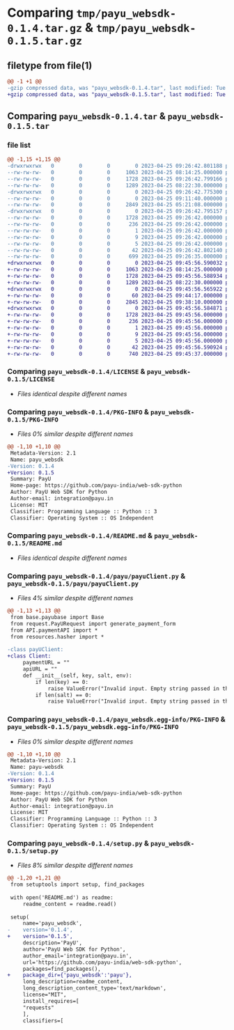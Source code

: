# Comparing `tmp/payu_websdk-0.1.4.tar.gz` & `tmp/payu_websdk-0.1.5.tar.gz`

## filetype from file(1)

```diff
@@ -1 +1 @@
-gzip compressed data, was "payu_websdk-0.1.4.tar", last modified: Tue Apr 25 09:26:42 2023, max compression
+gzip compressed data, was "payu_websdk-0.1.5.tar", last modified: Tue Apr 25 09:45:56 2023, max compression
```

## Comparing `payu_websdk-0.1.4.tar` & `payu_websdk-0.1.5.tar`

### file list

```diff
@@ -1,15 +1,15 @@
-drwxrwxrwx   0        0        0        0 2023-04-25 09:26:42.801188 payu_websdk-0.1.4/
--rw-rw-rw-   0        0        0     1063 2023-04-25 08:14:25.000000 payu_websdk-0.1.4/LICENSE
--rw-rw-rw-   0        0        0     1728 2023-04-25 09:26:42.799166 payu_websdk-0.1.4/PKG-INFO
--rw-rw-rw-   0        0        0     1289 2023-04-25 08:22:30.000000 payu_websdk-0.1.4/README.md
-drwxrwxrwx   0        0        0        0 2023-04-25 09:26:42.775300 payu_websdk-0.1.4/payu/
--rw-rw-rw-   0        0        0        0 2023-04-25 09:11:40.000000 payu_websdk-0.1.4/payu/__init__.py
--rw-rw-rw-   0        0        0     2849 2023-04-25 05:21:08.000000 payu_websdk-0.1.4/payu/payuClient.py
-drwxrwxrwx   0        0        0        0 2023-04-25 09:26:42.795157 payu_websdk-0.1.4/payu_websdk.egg-info/
--rw-rw-rw-   0        0        0     1728 2023-04-25 09:26:42.000000 payu_websdk-0.1.4/payu_websdk.egg-info/PKG-INFO
--rw-rw-rw-   0        0        0      236 2023-04-25 09:26:42.000000 payu_websdk-0.1.4/payu_websdk.egg-info/SOURCES.txt
--rw-rw-rw-   0        0        0        1 2023-04-25 09:26:42.000000 payu_websdk-0.1.4/payu_websdk.egg-info/dependency_links.txt
--rw-rw-rw-   0        0        0        9 2023-04-25 09:26:42.000000 payu_websdk-0.1.4/payu_websdk.egg-info/requires.txt
--rw-rw-rw-   0        0        0        5 2023-04-25 09:26:42.000000 payu_websdk-0.1.4/payu_websdk.egg-info/top_level.txt
--rw-rw-rw-   0        0        0       42 2023-04-25 09:26:42.802140 payu_websdk-0.1.4/setup.cfg
--rw-rw-rw-   0        0        0      699 2023-04-25 09:26:35.000000 payu_websdk-0.1.4/setup.py
+drwxrwxrwx   0        0        0        0 2023-04-25 09:45:56.590032 payu_websdk-0.1.5/
+-rw-rw-rw-   0        0        0     1063 2023-04-25 08:14:25.000000 payu_websdk-0.1.5/LICENSE
+-rw-rw-rw-   0        0        0     1728 2023-04-25 09:45:56.588934 payu_websdk-0.1.5/PKG-INFO
+-rw-rw-rw-   0        0        0     1289 2023-04-25 08:22:30.000000 payu_websdk-0.1.5/README.md
+drwxrwxrwx   0        0        0        0 2023-04-25 09:45:56.565922 payu_websdk-0.1.5/payu/
+-rw-rw-rw-   0        0        0       60 2023-04-25 09:44:17.000000 payu_websdk-0.1.5/payu/__init__.py
+-rw-rw-rw-   0        0        0     2845 2023-04-25 09:38:10.000000 payu_websdk-0.1.5/payu/payuClient.py
+drwxrwxrwx   0        0        0        0 2023-04-25 09:45:56.584871 payu_websdk-0.1.5/payu_websdk.egg-info/
+-rw-rw-rw-   0        0        0     1728 2023-04-25 09:45:56.000000 payu_websdk-0.1.5/payu_websdk.egg-info/PKG-INFO
+-rw-rw-rw-   0        0        0      236 2023-04-25 09:45:56.000000 payu_websdk-0.1.5/payu_websdk.egg-info/SOURCES.txt
+-rw-rw-rw-   0        0        0        1 2023-04-25 09:45:56.000000 payu_websdk-0.1.5/payu_websdk.egg-info/dependency_links.txt
+-rw-rw-rw-   0        0        0        9 2023-04-25 09:45:56.000000 payu_websdk-0.1.5/payu_websdk.egg-info/requires.txt
+-rw-rw-rw-   0        0        0        5 2023-04-25 09:45:56.000000 payu_websdk-0.1.5/payu_websdk.egg-info/top_level.txt
+-rw-rw-rw-   0        0        0       42 2023-04-25 09:45:56.590924 payu_websdk-0.1.5/setup.cfg
+-rw-rw-rw-   0        0        0      740 2023-04-25 09:45:37.000000 payu_websdk-0.1.5/setup.py
```

### Comparing `payu_websdk-0.1.4/LICENSE` & `payu_websdk-0.1.5/LICENSE`

 * *Files identical despite different names*

### Comparing `payu_websdk-0.1.4/PKG-INFO` & `payu_websdk-0.1.5/PKG-INFO`

 * *Files 0% similar despite different names*

```diff
@@ -1,10 +1,10 @@
 Metadata-Version: 2.1
 Name: payu_websdk
-Version: 0.1.4
+Version: 0.1.5
 Summary: PayU
 Home-page: https://github.com/payu-india/web-sdk-python
 Author: PayU Web SDK for Python
 Author-email: integration@payu.in
 License: MIT
 Classifier: Programming Language :: Python :: 3
 Classifier: Operating System :: OS Independent
```

### Comparing `payu_websdk-0.1.4/README.md` & `payu_websdk-0.1.5/README.md`

 * *Files identical despite different names*

### Comparing `payu_websdk-0.1.4/payu/payuClient.py` & `payu_websdk-0.1.5/payu/payuClient.py`

 * *Files 4% similar despite different names*

```diff
@@ -1,13 +1,13 @@
 from base.payubase import Base
 from request.PayURequest import generate_payment_form
 from API.paymentAPI import *
 from resources.hasher import *
 
-class payUClient:
+class Client:
     paymentURL = ""
     apiURL = ""
     def __init__(self, key, salt, env):
         if len(key) == 0:
             raise ValueError("Invalid input. Empty string passed in the key param")
         if len(salt) == 0:
             raise ValueError("Invalid input. Empty string passed in the salt param")
```

### Comparing `payu_websdk-0.1.4/payu_websdk.egg-info/PKG-INFO` & `payu_websdk-0.1.5/payu_websdk.egg-info/PKG-INFO`

 * *Files 0% similar despite different names*

```diff
@@ -1,10 +1,10 @@
 Metadata-Version: 2.1
 Name: payu-websdk
-Version: 0.1.4
+Version: 0.1.5
 Summary: PayU
 Home-page: https://github.com/payu-india/web-sdk-python
 Author: PayU Web SDK for Python
 Author-email: integration@payu.in
 License: MIT
 Classifier: Programming Language :: Python :: 3
 Classifier: Operating System :: OS Independent
```

### Comparing `payu_websdk-0.1.4/setup.py` & `payu_websdk-0.1.5/setup.py`

 * *Files 8% similar despite different names*

```diff
@@ -1,20 +1,21 @@
 from setuptools import setup, find_packages
 
 with open('README.md') as readme:
     readme_content = readme.read()
 
 setup(
     name='payu_websdk',
-    version='0.1.4',
+    version='0.1.5',
     description='PayU',
     author='PayU Web SDK for Python',
     author_email='integration@payu.in',
     url='https://github.com/payu-india/web-sdk-python',
     packages=find_packages(),
+    package_dir={'payu_websdk':'payu'},
     long_description=readme_content,
     long_description_content_type='text/markdown',
     license="MIT",
     install_requires=[
     "requests"
     ],
     classifiers=[
```

